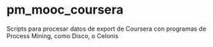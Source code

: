 # pm_mooc_coursera
Scripts para procesar datos de export de Coursera con programas de Process Mining, como Disco, o Celonis

